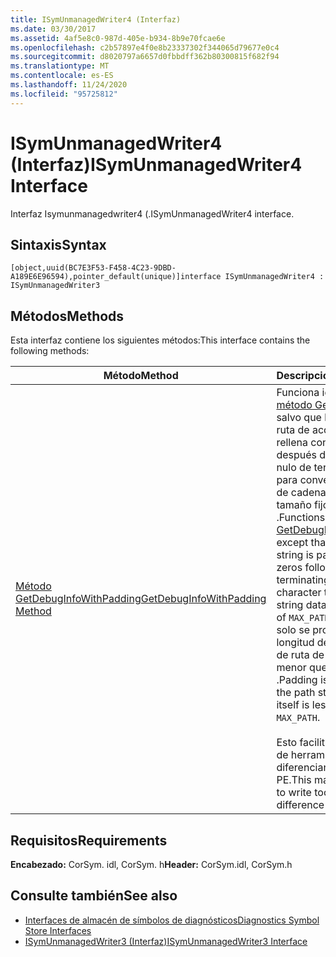 ```yaml
---
title: ISymUnmanagedWriter4 (Interfaz)
ms.date: 03/30/2017
ms.assetid: 4af5e8c0-987d-405e-b934-8b9e70fcae6e
ms.openlocfilehash: c2b57897e4f0e8b23337302f344065d79677e0c4
ms.sourcegitcommit: d8020797a6657d0fbbdff362b80300815f682f94
ms.translationtype: MT
ms.contentlocale: es-ES
ms.lasthandoff: 11/24/2020
ms.locfileid: "95725812"
---
```

# <a name="isymunmanagedwriter4-interface"></a><span data-ttu-id="2cbfb-102">ISymUnmanagedWriter4 (Interfaz)</span><span class="sxs-lookup"><span data-stu-id="2cbfb-102">ISymUnmanagedWriter4 Interface</span></span>

<span data-ttu-id="2cbfb-103">Interfaz Isymunmanagedwriter4 (.</span><span class="sxs-lookup"><span data-stu-id="2cbfb-103">ISymUnmanagedWriter4 interface.</span></span>  
  
## <a name="syntax"></a><span data-ttu-id="2cbfb-104">Sintaxis</span><span class="sxs-lookup"><span data-stu-id="2cbfb-104">Syntax</span></span>  
  
```idl  
[object,uuid(BC7E3F53-F458-4C23-9DBD-A189E6E96594),pointer_default(unique)]interface ISymUnmanagedWriter4 : ISymUnmanagedWriter3  
```  
  
## <a name="methods"></a><span data-ttu-id="2cbfb-105">Métodos</span><span class="sxs-lookup"><span data-stu-id="2cbfb-105">Methods</span></span>  

 <span data-ttu-id="2cbfb-106">Esta interfaz contiene los siguientes métodos:</span><span class="sxs-lookup"><span data-stu-id="2cbfb-106">This interface contains the following methods:</span></span>  
  
|<span data-ttu-id="2cbfb-107">Método</span><span class="sxs-lookup"><span data-stu-id="2cbfb-107">Method</span></span>|<span data-ttu-id="2cbfb-108">Descripción</span><span class="sxs-lookup"><span data-stu-id="2cbfb-108">Description</span></span>|  
|------------|-----------------|  
|[<span data-ttu-id="2cbfb-109">Método GetDebugInfoWithPadding</span><span class="sxs-lookup"><span data-stu-id="2cbfb-109">GetDebugInfoWithPadding Method</span></span>](isymunmanagedwriter4-getdebuginfowithpadding-method.md)|<span data-ttu-id="2cbfb-110">Funciona igual que el [método GetDebugInfo](isymunmanagedwriter-getdebuginfo-method.md) , salvo que la cadena de ruta de acceso se rellena con ceros después del carácter nulo de terminación para convertir los datos de cadena en un tamaño fijo de `MAX_PATH` .</span><span class="sxs-lookup"><span data-stu-id="2cbfb-110">Functions the same as [GetDebugInfo Method](isymunmanagedwriter-getdebuginfo-method.md) except that the path string is padded with zeros following the terminating null character to make the string data a fixed size of `MAX_PATH`.</span></span> <span data-ttu-id="2cbfb-111">El relleno solo se proporciona si la longitud de la cadena de ruta de acceso es menor que `MAX_PATH` .</span><span class="sxs-lookup"><span data-stu-id="2cbfb-111">Padding is only given if the path string length itself is less than `MAX_PATH`.</span></span><br /><br /> <span data-ttu-id="2cbfb-112">Esto facilita la escritura de herramientas que diferencian los archivos PE.</span><span class="sxs-lookup"><span data-stu-id="2cbfb-112">This makes it easier to write tools that difference PE files.</span></span>|  
  
## <a name="requirements"></a><span data-ttu-id="2cbfb-113">Requisitos</span><span class="sxs-lookup"><span data-stu-id="2cbfb-113">Requirements</span></span>  

 <span data-ttu-id="2cbfb-114">**Encabezado:** CorSym. idl, CorSym. h</span><span class="sxs-lookup"><span data-stu-id="2cbfb-114">**Header:** CorSym.idl, CorSym.h</span></span>  
  
## <a name="see-also"></a><span data-ttu-id="2cbfb-115">Consulte también</span><span class="sxs-lookup"><span data-stu-id="2cbfb-115">See also</span></span>

- [<span data-ttu-id="2cbfb-116">Interfaces de almacén de símbolos de diagnósticos</span><span class="sxs-lookup"><span data-stu-id="2cbfb-116">Diagnostics Symbol Store Interfaces</span></span>](diagnostics-symbol-store-interfaces.md)
- [<span data-ttu-id="2cbfb-117">ISymUnmanagedWriter3 (Interfaz)</span><span class="sxs-lookup"><span data-stu-id="2cbfb-117">ISymUnmanagedWriter3 Interface</span></span>](isymunmanagedwriter3-interface.md)
